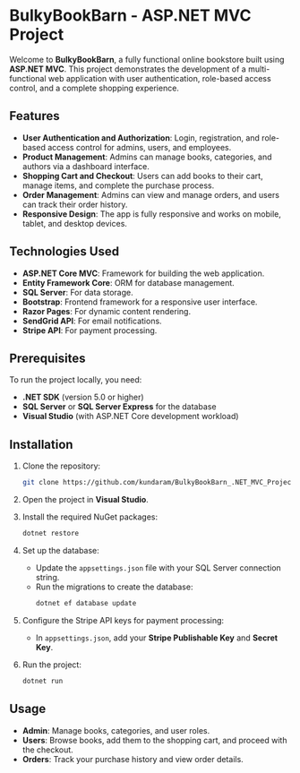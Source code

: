 # BulkyBookBarn - ASP.NET MVC Project

Welcome to **BulkyBookBarn**, a fully functional online bookstore built using **ASP.NET MVC**. This project demonstrates the development of a multi-functional web application with user authentication, role-based access control, and a complete shopping experience.

## Features

- **User Authentication and Authorization**: Login, registration, and role-based access control for admins, users, and employees.
- **Product Management**: Admins can manage books, categories, and authors via a dashboard interface.
- **Shopping Cart and Checkout**: Users can add books to their cart, manage items, and complete the purchase process.
- **Order Management**: Admins can view and manage orders, and users can track their order history.
- **Responsive Design**: The app is fully responsive and works on mobile, tablet, and desktop devices.

## Technologies Used

- **ASP.NET Core MVC**: Framework for building the web application.
- **Entity Framework Core**: ORM for database management.
- **SQL Server**: For data storage.
- **Bootstrap**: Frontend framework for a responsive user interface.
- **Razor Pages**: For dynamic content rendering.
- **SendGrid API**: For email notifications.
- **Stripe API**: For payment processing.

## Prerequisites

To run the project locally, you need:

- **.NET SDK** (version 5.0 or higher)
- **SQL Server** or **SQL Server Express** for the database
- **Visual Studio** (with ASP.NET Core development workload)

## Installation

1. Clone the repository:
   ```bash
   git clone https://github.com/kundaram/BulkyBookBarn_.NET_MVC_Project.git
   ```
2. Open the project in **Visual Studio**.

3. Install the required NuGet packages:
   ```bash
   dotnet restore
   ```

4. Set up the database:
   - Update the `appsettings.json` file with your SQL Server connection string.
   - Run the migrations to create the database:
     ```bash
     dotnet ef database update
     ```

5. Configure the Stripe API keys for payment processing:
   - In `appsettings.json`, add your **Stripe Publishable Key** and **Secret Key**.

6. Run the project:
   ```bash
   dotnet run
   ```

## Usage

- **Admin**: Manage books, categories, and user roles.
- **Users**: Browse books, add them to the shopping cart, and proceed with the checkout.
- **Orders**: Track your purchase history and view order details.
